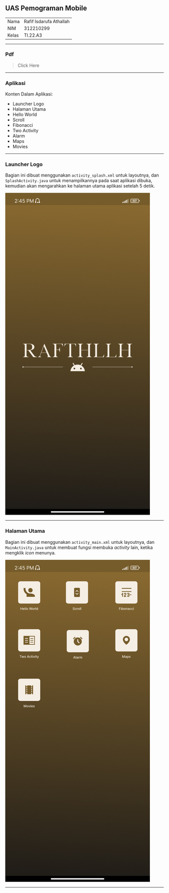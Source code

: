 ## UAS Pemograman Mobile

<table>
  <tr>
    <td>Nama</td>
    <td>Rafif Isdarufa Athallah</td>
  </tr>
  <tr>
    <td>NIM</td>
    <td>312210299</td>
  </tr>
  <tr>
    <td>Kelas</td>
    <td>TI.22.A3</td>
  </tr>
</table>

---

### Pdf

> Click Here

---

### Aplikasi

Konten Dalam Aplikasi:

- Launcher Logo
- Halaman Utama
- Hello World
- Scroll
- Fibonacci
- Two Activity
- Alarm
- Maps
- Movies

---

### Launcher Logo

Bagian ini dibuat menggunakan `activity_splash.xml` untuk layoutnya, dan `SplashActivity.java` untuk menampilkannya pada saat aplikasi dibuka, kemudian akan mengarahkan ke halaman utama aplikasi setelah 5 detik.

![Launcher](img/Logo.png)

---

### Halaman Utama

Bagian ini dibuat menggunakan `activity_main.xml` untuk layoutnya, dan `MainActivity.java` untuk membuat fungsi membuka *activity* lain, ketika mengklik *icon* menunya.

![Home](img/Home.png)

---

